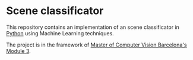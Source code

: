 # Scene classificator

This repository contains an implementation of an scene classificator in [Python](https://www.python.org/) using Machine Learning techniques.

The project is in the framework of [Master of Computer Vision Barcelona's](http://pagines.uab.cat/mcv) [Module 3](http://pagines.uab.cat/mcv/content/m3-machine-learning-computer-vision).
